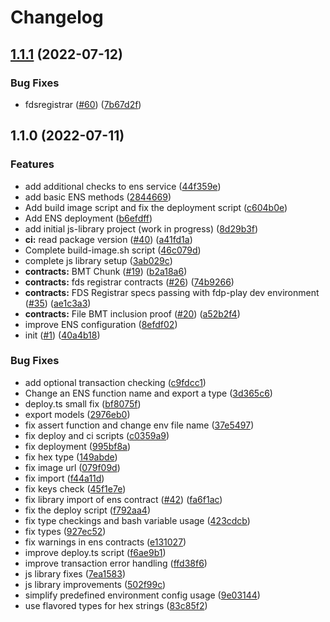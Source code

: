 # Changelog

## [1.1.1](https://github.com/fairDataSociety/fdp-contracts/compare/fdp-contracts-main-v1.1.0...fdp-contracts-main-v1.1.1) (2022-07-12)


### Bug Fixes

* fdsregistrar ([#60](https://github.com/fairDataSociety/fdp-contracts/issues/60)) ([7b67d2f](https://github.com/fairDataSociety/fdp-contracts/commit/7b67d2fd3d5f408e10c1ba6f44c83c242a158c3e))

## 1.1.0 (2022-07-11)


### Features

* add additional checks to ens service ([44f359e](https://github.com/fairDataSociety/fdp-contracts/commit/44f359e42d311e8c21432fbf791b81c30184037f))
* add basic ENS methods ([2844669](https://github.com/fairDataSociety/fdp-contracts/commit/2844669ffd8429be1f47f7505542bec63c23cc15))
* Add build image script and fix the deployment script ([c604b0e](https://github.com/fairDataSociety/fdp-contracts/commit/c604b0e9e9adca515cd1d6645c3580e968383214))
* Add ENS deployment ([b6efdff](https://github.com/fairDataSociety/fdp-contracts/commit/b6efdff988bb0d033f57f9dd5a7e024ca0273210))
* add initial js-library project (work in progress) ([8d29b3f](https://github.com/fairDataSociety/fdp-contracts/commit/8d29b3f1b5d6bc067db682374c793eadb6fb12ba))
* **ci:** read  package version ([#40](https://github.com/fairDataSociety/fdp-contracts/issues/40)) ([a41fd1a](https://github.com/fairDataSociety/fdp-contracts/commit/a41fd1a2747244d38e9f1f654bb7ce52884c5427))
* Complete build-image.sh script ([46c079d](https://github.com/fairDataSociety/fdp-contracts/commit/46c079d0a278cee40bc9e39f6bf9c79d13caea94))
* complete js library setup ([3ab029c](https://github.com/fairDataSociety/fdp-contracts/commit/3ab029c8663f9d0f879f1a64afd2b9c3acfc70bc))
* **contracts:** BMT Chunk  ([#19](https://github.com/fairDataSociety/fdp-contracts/issues/19)) ([b2a18a6](https://github.com/fairDataSociety/fdp-contracts/commit/b2a18a6a298fc07294f785187dacf3ff8ba590df))
* **contracts:** fds registrar contracts ([#26](https://github.com/fairDataSociety/fdp-contracts/issues/26)) ([74b9266](https://github.com/fairDataSociety/fdp-contracts/commit/74b9266ddede0c37f05719115f037aab33f33827))
* **contracts:** FDS Registrar specs passing with fdp-play dev environment ([#35](https://github.com/fairDataSociety/fdp-contracts/issues/35)) ([ae1c3a3](https://github.com/fairDataSociety/fdp-contracts/commit/ae1c3a3efa52377ee1fb5dbae21ce6ff69108ce5))
* **contracts:** File BMT inclusion proof ([#20](https://github.com/fairDataSociety/fdp-contracts/issues/20)) ([a52b2f4](https://github.com/fairDataSociety/fdp-contracts/commit/a52b2f4819371b17d4bf6f3818076917b1ae0782))
* improve ENS configuration ([8efdf02](https://github.com/fairDataSociety/fdp-contracts/commit/8efdf02c3c32d3936460fe6de5868c78f6ab3f39))
* init ([#1](https://github.com/fairDataSociety/fdp-contracts/issues/1)) ([40a4b18](https://github.com/fairDataSociety/fdp-contracts/commit/40a4b18e6a6ce6d7a3e1dac0544207745b7a4136))


### Bug Fixes

* add optional transaction checking ([c9fdcc1](https://github.com/fairDataSociety/fdp-contracts/commit/c9fdcc144e3fe08da3b705946cf0d82b454ba34e))
* Change an ENS function name and export a type ([3d365c6](https://github.com/fairDataSociety/fdp-contracts/commit/3d365c634a997c803f78ab08eea6f04b2d46047d))
* deploy.ts small fix ([bf8075f](https://github.com/fairDataSociety/fdp-contracts/commit/bf8075fa8d6be3e40f3c30508cdb6d55ed885966))
* export models ([2976eb0](https://github.com/fairDataSociety/fdp-contracts/commit/2976eb0980cb2c3833cd25fbf98d021062da6209))
* fix assert function and change env file name ([37e5497](https://github.com/fairDataSociety/fdp-contracts/commit/37e5497c6899b5fb352ca5f7d27fffc3968115cd))
* fix deploy and ci scripts ([c0359a9](https://github.com/fairDataSociety/fdp-contracts/commit/c0359a99282ecc5d8dc9f7c0934e5c259c35ce4b))
* fix deployment ([995bf8a](https://github.com/fairDataSociety/fdp-contracts/commit/995bf8a6e1bed3d5e4c40c3778b880413d888531))
* fix hex type ([149abde](https://github.com/fairDataSociety/fdp-contracts/commit/149abdec1987aa5956a3f689a1136c180fdd3a5a))
* fix image url ([079f09d](https://github.com/fairDataSociety/fdp-contracts/commit/079f09df3256c0a0b48a570ff27526e37dfe2067))
* fix import ([f44a11d](https://github.com/fairDataSociety/fdp-contracts/commit/f44a11de2bc7724468c7ac5273b775a4e9a2cb65))
* fix keys check ([45f1e7e](https://github.com/fairDataSociety/fdp-contracts/commit/45f1e7e9120ee33367afdd351c9b4705cfbd030c))
* fix library import of ens contract ([#42](https://github.com/fairDataSociety/fdp-contracts/issues/42)) ([fa6f1ac](https://github.com/fairDataSociety/fdp-contracts/commit/fa6f1aceb14070844d618f8666b8af0479ff33ee))
* fix the deploy script ([f792aa4](https://github.com/fairDataSociety/fdp-contracts/commit/f792aa4e94f275e8a1b50b169ae64c7437dc722f))
* fix type checkings and bash variable usage ([423cdcb](https://github.com/fairDataSociety/fdp-contracts/commit/423cdcb6d22b0c6b2c5bf33061398c2211c8e9b3))
* fix types ([927ec52](https://github.com/fairDataSociety/fdp-contracts/commit/927ec527cc5cda381f4b42e9c5863181ecb45b6d))
* fix warnings in ens contracts ([e131027](https://github.com/fairDataSociety/fdp-contracts/commit/e13102744688d7d897b716971be070e76acce083))
* improve deploy.ts script ([f6ae9b1](https://github.com/fairDataSociety/fdp-contracts/commit/f6ae9b14be3fcec0d8f5509d7b71bc5cbefa9cc6))
* improve transaction error handling ([ffd38f6](https://github.com/fairDataSociety/fdp-contracts/commit/ffd38f6285d8b9771049ab2d3d8f3c69f74a1316))
* js library fixes ([7ea1583](https://github.com/fairDataSociety/fdp-contracts/commit/7ea1583f4f4a8a9aac6375a221ca4f6f7536e251))
* js library improvements ([502f99c](https://github.com/fairDataSociety/fdp-contracts/commit/502f99c80508295795e5986fcc1fb0bcf82f0524))
* simplify predefined environment config usage ([9e03144](https://github.com/fairDataSociety/fdp-contracts/commit/9e031441a0ec0c28621d1d657a1909950c7f1e06))
* use flavored types for hex strings ([83c85f2](https://github.com/fairDataSociety/fdp-contracts/commit/83c85f28fcb38c46f68ba54cdd600f4902d69615))
